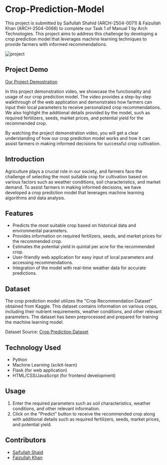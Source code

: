 # Crop-Prediction-Model

This project is submitted by Saifullah Shahid (ARCH-2504-0071) & Faizullah Khan (ARCH-2504-0066) to complete our Task 1 of Manual 1 by Arch Technologies. This project aims to address this challenge by developing a crop prediction model that leverages machine learning techniques to provide farmers with informed recommendations.

![project](https://github.com/UJJWAL1217/Team-48-Crop-Prediction/assets/80946857/71105ac0-4c56-4383-862a-5b8df2bdd0db)

## Project Demo
[Our Project Demostration](https://drive.google.com/file/d/1GRYrHK0sChURvz-x0iQkAE02YF5aXxPx/view?usp=sharing)

In this project demonstration video, we showcase the functionality and usage of our crop prediction model. The video provides a step-by-step walkthrough of the web application and demonstrates how farmers can input their local parameters to receive personalized crop recommendations. We also highlight the additional details provided by the model, such as required fertilizers, seeds, market prices, and potential yield for the recommended crop.

By watching the project demonstration video, you will get a clear understanding of how our crop prediction model works and how it can assist farmers in making informed decisions for successful crop cultivation.

## Introduction
Agriculture plays a crucial role in our society, and farmers face the challenge of selecting the most suitable crop for cultivation based on various factors such as weather conditions, soil characteristics, and market demand. To assist farmers in making informed decisions, we have developed a crop prediction model that leverages machine learning algorithms and data analysis.

## Features
- Predicts the most suitable crop based on historical data and environmental parameters.
- Provides information on required fertilizers, seeds, and market prices for the recommended crop.
- Estimates the potential yield in quintal per acre for the recommended crop.
- User-friendly web application for easy input of local parameters and accessing recommendations.
- Integration of the model with real-time weather data for accurate predictions.

## Dataset
The crop prediction model utilizes the "Crop Recommendation Dataset" obtained from Kaggle. This dataset contains information on various crops, including their nutrient requirements, weather conditions, and other relevant parameters. The dataset has been preprocessed and prepared for training the machine learning model.

Dataset Source: [Crop Prediction Dataset](https://www.kaggle.com/datasets/atharvaingle/crop-recommendation-dataset/data)

## Technology Used
- Python
- Machine Learning (scikit-learn)
- Flask (for web application)
- HTML/CSS/JavaScript (for frontend development)

## Usage
1. Enter the required parameters such as soil characteristics, weather conditions, and other relevant information.
2. Click on the "Predict" button to receive the recommended crop along with additional details such as required fertilizers, seeds, market prices, and potential yield.

## Contributors
- [Saifullah Shaid](https://github.com/SaifullahShahid)
- [Faizullah Khan](https://github.com/faizullahkhan1)




